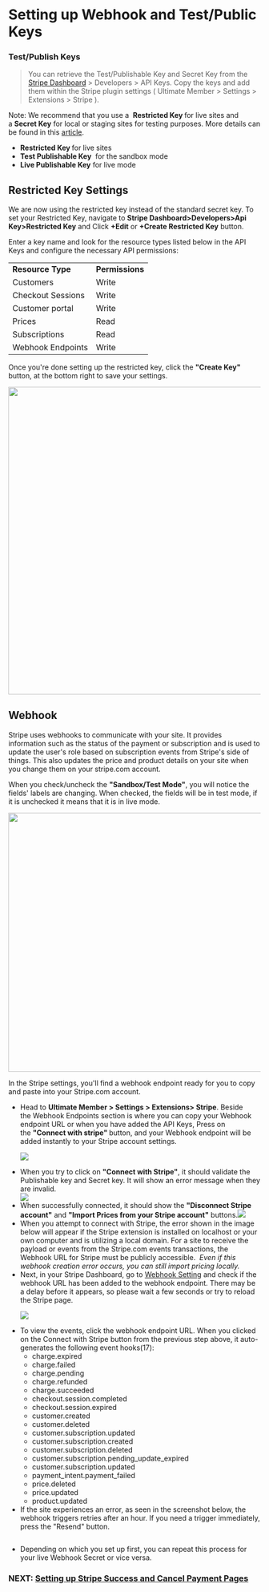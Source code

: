 # Setting up Webhook and Test/Public Keys
<h3>Test/Publish Keys</h3>

>
>You can retrieve the Test/Publishable Key and Secret Key from the 
><a href="https://dashboard.stripe.com/" target="_blank">Stripe Dashboard</a> &gt; Developers &gt; API Keys. Copy the keys and add them within the Stripe plugin settings&nbsp;( Ultimate Member &gt; Settings &gt; Extensions &gt; Stripe ).

<p>
	Note: We recommend that you use a&nbsp;
	<strong>Restricted Key </strong>for live sites and a&nbsp;<strong>Secret Key</strong> for local or staging sites for testing purposes.&nbsp;More details can be found in this <a href="https://stripe.com/docs/keys#limit-access" target="_blank">article</a>.
</p>
<ul>
	<li><strong>Restricted Key&nbsp;</strong>for live sites&nbsp;</li>
	<li><strong>Test Publishable Key</strong>&nbsp; for the sandbox mode</li>
	<li><strong>Live Publishable Key</strong> for live mode</li>
</ul>
<h2>Restricted Key Settings</h2>
<p>
	We are now using the restricted key instead of the standard secret key. To set your Restricted Key, navigate to 
	<strong>Stripe Dashboard&gt;Developers&gt;Api Key&gt;Restricted Key</strong> and Click <strong>+Edit</strong> or <strong>+Create Restricted Key</strong> button.
</p>
<div>
	Enter a key name and look for the resource types listed below in the API Keys and configure the necessary API permissions:
</div>
<table>
<tbody>
<tr>
	<td>
		<strong>Resource Type</strong>
	</td>
	<td>
		<strong>Permissions</strong>
	</td>
</tr>
<tr>
	<td>
		Customers
	</td>
	<td>
		Write&nbsp;
	</td>
</tr>
<tr>
	<td>
		Checkout Sessions
	</td>
	<td>
		Write&nbsp;
	</td>
</tr>
<tr>
	<td>
		Customer portal
	</td>
	<td>
		Write
	</td>
</tr>
<tr>
	<td>
		Prices
	</td>
	<td>
		Read
	</td>
</tr>
<tr>
	<td>
		Subscriptions
	</td>
	<td>
		Read
	</td>
</tr>
<tr>
	<td>
		Webhook Endpoints
	</td>
	<td>
		Write
	</td>
</tr>
</tbody>
</table>
<div>
	<p>
		Once you're done setting up the restricted key, click the
		<strong> "Create Key" </strong>button, at the bottom right to save your settings.
	</p>
	<p>
		<img class="noBdr" src="https://s3.amazonaws.com/helpscout.net/docs/assets/561c96629033600a7a36d662/images/650a97d99446233b93527fbb/file-CTgXmhPKdu.png" style="width: 613.6px; display: block; margin: auto;" alt="">
	</p>
</div>
<h2> Webhook</h2>
<p>
	Stripe uses webhooks to communicate with your site. It provides information such as the status of the payment or subscription and is used to update the user's role based on subscription events from Stripe's side of things. This also updates the price and product details on your site when you change them on your stripe.com account.
</p>
<p>
	When you check/uncheck the 
	<strong>"Sandbox/Test Mode"</strong>, you will notice the fields' labels are changing. When checked, the fields will be in test mode, if it is unchecked it means that it is in live mode.
</p>
<p>
	<img class="noBdr" src="https://s3.amazonaws.com/helpscout.net/docs/assets/561c96629033600a7a36d662/images/649e7c9dcfd7fe604a7fe4a7/file-BeAy5kC8DH.png" style="width: 517.6px;" alt="">
</p>
<p>
	 In the Stripe settings, you'll find a webhook endpoint ready for you to copy and paste into your Stripe.com account.
</p>
<ul>
	<li>Head to&nbsp;<strong>U</strong><strong>ltimate Member &gt; Settings &gt; Extensions&gt; Stripe</strong>. Beside the&nbsp;Webhook Endpoints section is where you can copy your Webhook endpoint URL or when you have added the API Keys, Press on the&nbsp;<strong>"Connect with stripe" </strong>button, and your Webhook endpoint will be added instantly to your Stripe account settings.
	<p>
		<img class="noBdr" src="https://s3.amazonaws.com/helpscout.net/docs/assets/561c96629033600a7a36d662/images/650aa281b57bfa3b524b136f/file-M8377saI19.png">
	</p>
	</li>
	<li>When you try to click on 
	<strong style="background-color: initial;">"Connect with Stripe"</strong>, it should validate the Publishable key and Secret key. It will show an error message when they are invalid.&nbsp;</li>
	<img class="noBdr" src="https://s3.amazonaws.com/helpscout.net/docs/assets/561c96629033600a7a36d662/images/650aa146b57bfa3b524b136e/file-kGDfiY7hDa.png">
	<li>
	<div>
		When successfully connected, it should show the
		<strong> "Disconnect Stripe account"</strong> and <strong>"Import Prices from your Stripe account"</strong> buttons.<img class="noBdr" src="https://s3.amazonaws.com/helpscout.net/docs/assets/561c96629033600a7a36d662/images/650aa34996b8220e08ace2e3/file-dyZW46gcRc.png">
	</div>
	</li>
	<li>
	<div>
		<div>
			When you attempt to connect with Stripe, the error shown in the image below will appear if the Stripe extension is installed on localhost or your own computer and is utilizing a local domain. For a site to receive the payload or events from the Stripe.com events transactions, the Webhook URL for Stripe must be publicly accessible.
			<em>&nbsp;</em><em>Even if this webhook creation error occurs, you can still import pricing locally.</em><br>
			<img class="noBdr" src="https://s3.amazonaws.com/helpscout.net/docs/assets/561c96629033600a7a36d662/images/646b612637f16f5e28f5e72c/file-bPQiO1aMtK.png" alt="">
		</div>
	</div>
	</li>
	<li>Next, in your Stripe Dashboard, go to <a href="https://dashboard.stripe.com/webhooks" target="_blank">Webhook Setting</a> and check if the webhook URL has been added to the webhook endpoint. There may be a delay before it appears, so please wait a few seconds or try to reload the Stripe page.
	<p>
		<img class="noBdr" src="https://s3.amazonaws.com/helpscout.net/docs/assets/561c96629033600a7a36d662/images/650aa4bcb57bfa3b524b1370/file-GDPcaMr1WL.png">
	</p>
	</li>
	<li>To view the events, click the webhook endpoint URL. When you clicked on the Connect with Stripe button from the previous step above, it auto-generates the following event hooks(17):
	<ul>
		<li>charge.expired</li>
		<li>charge.failed</li>
		<li>charge.pending</li>
		<li>charge.refunded</li>
		<li>charge.succeeded</li>
		<li>checkout.session.completed</li>
		<li>checkout.session.expired</li>
		<li>customer.created</li>
		<li>customer.deleted</li>
		<li>customer.subscription.updated</li>
		<li>customer.subscription.created</li>
		<li>customer.subscription.deleted</li>
		<li>customer.subscription.pending_update_expired</li>
		<li>customer.subscription.updated</li>
		<li>payment_intent.payment_failed</li>
		<li>price.deleted</li>
		<li>price.updated</li>
		<li>product.updated</li>
	</ul>
	</li>
	<li>If the site experiences an error, as seen in the screenshot below, the webhook triggers retries after an hour. If you need a trigger immediately, press the "Resend" button.
	<p>
		<img class="noBdr" src="https://s3.amazonaws.com/helpscout.net/docs/assets/561c96629033600a7a36d662/images/646f8dcb1335a10611d0a8c5/file-giLYcPlYl7.png" alt="">
	</p>
	</li>
	<li>
	<p>
		Depending on which you set up first, you can repeat this process for your live Webhook Secret or vice versa.
	</p>
	</li>
</ul>
<h3>NEXT: <a href="../article/1609-stripe---setting-up-stripe-success-and-cancel-payment-pages">Setting up Stripe Success and Cancel Payment&nbsp;Pages</a></h3>